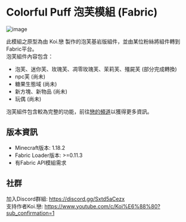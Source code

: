 # Colorful Puff 泡芙模組 (Fabric)

![image](https://user-images.githubusercontent.com/42564593/157647840-003aec44-3181-4bdb-acfd-2698c834cb78.png)

此模組之原型為由 Koi.戀 製作的泡芙基岩版組件，並由某位粉絲將組件轉到Fabric平台。<br/>
泡芙組件內容包含：

* 泡芙、迷你芙、玫瑰芙、凋零玫瑰芙、茉莉芙、殭屍芙 (部分完成轉換)
* npc芙 (尚未)
* 糖果生態域 (尚未)
* 新方塊、新物品 (尚未)
* 玩偶 (尚未)

泡芙組件包含較為完整的功能，前往[戀的頻道](https://www.youtube.com/c/Koi%E6%88%80)以獲得更多資訊。

## 版本資訊

* Minecraft版本: 1.18.2
* Fabric Loader版本: >=0.11.3
* 有Fabric API模組需求

## 社群

加入Discord群組: https://discord.gg/Sxtd5aCezx<br/>
支持作者Koi.戀: https://www.youtube.com/c/Koi%E6%88%80?sub_confirmation=1
